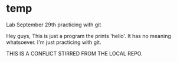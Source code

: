 temp
====

Lab September 29th practicing with git

Hey guys,
This is just a program the prints 'hello'. It has no meaning whatsoever. I'm just practicing with git.

THIS IS A CONFLICT STIRRED FROM THE LOCAL REPO.